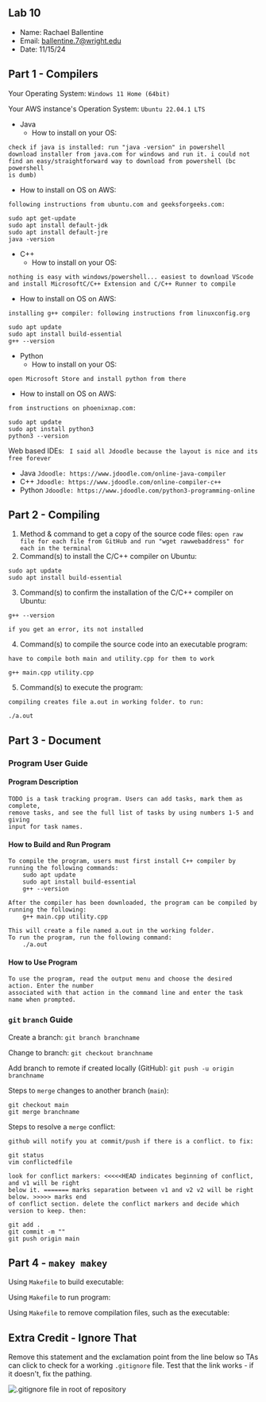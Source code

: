 ## Lab 10

- Name: Rachael Ballentine
- Email: ballentine.7@wright.edu
- Date: 11/15/24

## Part 1 - Compilers

Your Operating System: `Windows 11 Home (64bit)`

Your AWS instance's Operation System: `Ubuntu 22.04.1 LTS`

- Java
   - How to install on your OS:
```
check if java is installed: run "java -version" in powershell
download installer from java.com for windows and run it. i could not
find an easy/straightforward way to download from powershell (bc powershell
is dumb)
```
   - How to install on OS on AWS: 
```
following instructions from ubuntu.com and geeksforgeeks.com:

sudo apt get-update
sudo apt install default-jdk
sudo apt install default-jre
java -version
```

- C++
   - How to install on your OS:
```
nothing is easy with windows/powershell... easiest to download VScode
and install MicrosoftC/C++ Extension and C/C++ Runner to compile
```
   - How to install on OS on AWS:
```
installing g++ compiler: following instructions from linuxconfig.org

sudo apt update
sudo apt install build-essential
g++ --version
``` 

- Python
   - How to install on your OS:
```
open Microsoft Store and install python from there
```
   - How to install on OS on AWS:
```
from instructions on phoenixnap.com:

sudo apt update
sudo apt install python3
python3 --version
``` 

Web based IDEs: 
` I said all Jdoodle because the layout is nice and its free forever`

- Java 
`Jdoodle: https://www.jdoodle.com/online-java-compiler`
- C++
`Jdoodle: https://www.jdoodle.com/online-compiler-c++`
- Python
`Jdoodle: https://www.jdoodle.com/python3-programming-online`

## Part 2 - Compiling

1. Method & command to get a copy of the source code files:
`open raw file for each file from GitHub and run "wget rawwebaddress" for each in the terminal`
2. Command(s) to install the C/C++ compiler on Ubuntu: 
```
sudo apt update
sudo apt install build-essential
```
3. Command(s) to confirm the installation of the C/C++ compiler on Ubuntu: 
```
g++ --version

if you get an error, its not installed
```
4. Command(s) to compile the source code into an executable program:
```
have to compile both main and utility.cpp for them to work

g++ main.cpp utility.cpp
```
5. Command(s) to execute the program:
```
compiling creates file a.out in working folder. to run:

./a.out
```

## Part 3 - Document

### Program User Guide

#### Program Description
```
TODO is a task tracking program. Users can add tasks, mark them as complete, 
remove tasks, and see the full list of tasks by using numbers 1-5 and giving
input for task names.
```
#### How to Build and Run Program
```
To compile the program, users must first install C++ compiler by running the following commands:
	sudo apt update
	sudo apt install build-essential
	g++ --version

After the compiler has been downloaded, the program can be compiled by running the following:
	g++ main.cpp utility.cpp

This will create a file named a.out in the working folder.
To run the program, run the following command:
	./a.out
```
#### How to Use Program
```
To use the program, read the output menu and choose the desired action. Enter the number
associated with that action in the command line and enter the task name when prompted.
```
### `git` `branch` Guide

Create a branch: `git branch branchname`

Change to branch: `git checkout branchname`

Add branch to remote if created locally (GitHub): `git push -u origin branchname`

Steps to `merge` changes to another branch (`main`): 
```
git checkout main
git merge branchname
```

Steps to resolve a `merge` conflict:
```
github will notify you at commit/push if there is a conflict. to fix:

git status
vim conflictedfile

look for conflict markers: <<<<<HEAD indicates beginning of conflict, and v1 will be right
below it. ======= marks separation between v1 and v2 v2 will be right below. >>>>> marks end 
of conflict section. delete the conflict markers and decide which version to keep. then:

git add .
git commit -m ""
git push origin main
``` 

## Part 4 - `makey makey`

Using `Makefile` to build executable:

Using `Makefile` to run program:

Using `Makefile` to remove compilation files, such as the executable: 

## Extra Credit - Ignore That

Remove this statement and the exclamation point from the line below so TAs can click to check for a working `.gitignore` file.  Test that the link works - if it doesn't, fix the pathing.

![`.gitignore` file in root of repository](../.gitignore)
